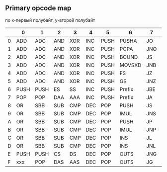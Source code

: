 ## Primary opcode map

по x-первый полубайт, y-второй полубайт

|  |  0 |   1|  2|  3|  4|   5|     6|  7|   8|    9|   A|  B|    C|   D|     E|    F|
|--|----|----|---|---|---|----|------|---|----|-----|----|---|-----|----|------|-----|
| 0|ADD |ADC |AND|XOR|INC|PUSH|PUSHA |JO |xxx |NOP  |MOV |MOV|xxx  |xxx |LOOPNE|LOCK |
| 1|ADD |ADC |AND|XOR|INC|PUSH|POPA  |JNO|xxx |XCHG |MOV |   |     |    |LOOPE |     |
| 2|ADD |ADC |AND|XOR|INC|PUSH|BOUND |JS |    |XCHG |MOV |   |RET  |xxx |LOOP  |REPNE|
| 3|ADD |ADC |AND|XOR|INC|PUSH|MOVSXD|JNB|xxx |XCHG |MOV |   |RET  |    |JCXZ  |REP  |
| 4|ADD |ADC |AND|XOR|INC|PUSH|FS    |JZ |TEST|XCHG |MOVS|   |LES  |AAM |IN    |HLT  |
| 5|ADD |ADC |AND|XOR|INC|PUSH|GS    |JNZ|TEST|XCHG |MOVS|   |LDS  |AAD |IN    |CMC  |
| 6|PUSH|PUSH|ES |SS |INC|PUSH|Prefix|JBE|XCHG|XCHG |CMPS|   |xxx  |    |OUT   |xxx  |
| 7|POP |POP |DAA|AAA|INC|PUSH|Prefix|JA |XCHG|XCHG |CMPS|   |xxx  |XLAT|OUT   |xxx  |
| 8|OR  |SBB |SUB|CMP|DEC|POP |PUSH  |JS |MOV |CBW  |TEST|MOV|ENTER|    |CALL  |CLC  |
| 9|OR  |SBB |SUB|CMP|DEC|POP |IMUL  |JNS|MOV |CWD  |TEST|   |LEAVE|    |JMP   |STC  |
| A|OR  |SBB |SUB|CMP|DEC|POP |PUSH  |JP |MOV |CALL |STOS|   |RETF |    |JMP   |CLI  |
| B|OR  |SBB |SUB|CMP|DEC|POP |IMUL  |JNP|MOV |     |STOS|   |RETF |    |JMP   |     |
| C|OR  |SBB |SUB|CMP|DEC|POP |INS   |JL |MOV |PUSHF|LODS|   |INT 3|    |IN    |CLD  |
| D|OR  |SBB |SUB|CMP|DEC|POP |INS   |JNL|LEA |POPF |LODS|   |     |    |IN    |STD  |
| E|PUSH|PUSH|CS |DS |DEC|POP |OUTS  |JNG|MOV |SAHF |SCAS|   |INTO |    |OUT   |xxx  |
| F|xxx |POP |DAS|AAS|DEC|POP |OUTS  |JG |xxx |LAHF |SCAS|   |IRET |    |OUT   |xxx  |
